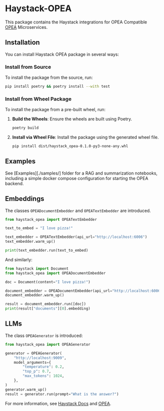 # Haystack-OPEA

This package contains the Haystack integrations for OPEA Compatible [OPEA](https://opea.dev/) Microservices.

## Installation

You can install Haystack OPEA package in several ways:

### Install from Source

To install the package from the source, run:

```bash
pip install poetry && poetry install --with test
```

### Install from Wheel Package

To install the package from a pre-built wheel, run:

1. **Build the Wheels**: Ensure the wheels are built using Poetry.
    ```bash
    poetry build
    ```
2. **Install via Wheel File**: Install the package using the generated wheel file.
    ```bash
    pip install dist/haystack_opea-0.1.0-py3-none-any.whl
    ```

## Examples

See [Examples][./samples/] folder for a RAG and summarization notebooks, including a simple docker compose configuration for starting the OPEA backend.

## Embeddings

The classes `OPEADocumentEmbedder` and `OPEATextEmbedder` are introduced.

```python
from haystack_opea import OPEATextEmbedder

text_to_embed = "I love pizza!"

text_embedder = OPEATextEmbedder(api_url="http://localhost:6006")
text_embedder.warm_up()

print(text_embedder.run(text_to_embed)
```

And similarly:

```python
from haystack import Document
from haystack_opea import OPEADocumentEmbedder

doc = Document(content="I love pizza!")

document_embedder = OPEADocumentEmbedder(api_url="http://localhost:6006")
document_embedder.warm_up()

result = document_embedder.run([doc])
print(result["documents"][0].embedding)
```

## LLMs

The class `OPEAGenerator` is introduced:

```python
from haystack_opea import OPEAGenerator

generator = OPEAGenerator(
    "http://localhost:9009",
    model_arguments={
        "temperature": 0.2,
        "top_p": 0.7,
        "max_tokens": 1024,
    },
)
generator.warm_up()
result = generator.run(prompt="What is the answer?")
```

For more information, see [Haystack Docs](https://docs.haystack.deepset.ai/docs/intro) and [OPEA](https://opea.dev).
